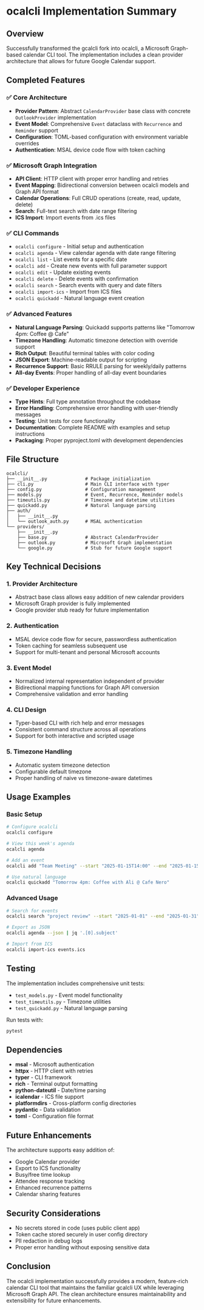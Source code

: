 # ocalcli Implementation Summary

## Overview

Successfully transformed the gcalcli fork into ocalcli, a Microsoft Graph-based calendar CLI tool. The implementation includes a clean provider architecture that allows for future Google Calendar support.

## Completed Features

### ✅ Core Architecture
- **Provider Pattern**: Abstract `CalendarProvider` base class with concrete `OutlookProvider` implementation
- **Event Model**: Comprehensive `Event` dataclass with `Recurrence` and `Reminder` support
- **Configuration**: TOML-based configuration with environment variable overrides
- **Authentication**: MSAL device code flow with token caching

### ✅ Microsoft Graph Integration
- **API Client**: HTTP client with proper error handling and retries
- **Event Mapping**: Bidirectional conversion between ocalcli models and Graph API format
- **Calendar Operations**: Full CRUD operations (create, read, update, delete)
- **Search**: Full-text search with date range filtering
- **ICS Import**: Import events from .ics files

### ✅ CLI Commands
- `ocalcli configure` - Initial setup and authentication
- `ocalcli agenda` - View calendar agenda with date range filtering
- `ocalcli list` - List events for a specific date
- `ocalcli add` - Create new events with full parameter support
- `ocalcli edit` - Update existing events
- `ocalcli delete` - Delete events with confirmation
- `ocalcli search` - Search events with query and date filters
- `ocalcli import-ics` - Import from ICS files
- `ocalcli quickadd` - Natural language event creation

### ✅ Advanced Features
- **Natural Language Parsing**: Quickadd supports patterns like "Tomorrow 4pm: Coffee @ Cafe"
- **Timezone Handling**: Automatic timezone detection with override support
- **Rich Output**: Beautiful terminal tables with color coding
- **JSON Export**: Machine-readable output for scripting
- **Recurrence Support**: Basic RRULE parsing for weekly/daily patterns
- **All-day Events**: Proper handling of all-day event boundaries

### ✅ Developer Experience
- **Type Hints**: Full type annotation throughout the codebase
- **Error Handling**: Comprehensive error handling with user-friendly messages
- **Testing**: Unit tests for core functionality
- **Documentation**: Complete README with examples and setup instructions
- **Packaging**: Proper pyproject.toml with development dependencies

## File Structure

```
ocalcli/
├── __init__.py              # Package initialization
├── cli.py                   # Main CLI interface with typer
├── config.py                # Configuration management
├── models.py                # Event, Recurrence, Reminder models
├── timeutils.py             # Timezone and datetime utilities
├── quickadd.py              # Natural language parsing
├── auth/
│   ├── __init__.py
│   └── outlook_auth.py      # MSAL authentication
└── providers/
    ├── __init__.py
    ├── base.py              # Abstract CalendarProvider
    ├── outlook.py           # Microsoft Graph implementation
    └── google.py            # Stub for future Google support
```

## Key Technical Decisions

### 1. Provider Architecture
- Abstract base class allows easy addition of new calendar providers
- Microsoft Graph provider is fully implemented
- Google provider stub ready for future implementation

### 2. Authentication
- MSAL device code flow for secure, passwordless authentication
- Token caching for seamless subsequent use
- Support for multi-tenant and personal Microsoft accounts

### 3. Event Model
- Normalized internal representation independent of provider
- Bidirectional mapping functions for Graph API conversion
- Comprehensive validation and error handling

### 4. CLI Design
- Typer-based CLI with rich help and error messages
- Consistent command structure across all operations
- Support for both interactive and scripted usage

### 5. Timezone Handling
- Automatic system timezone detection
- Configurable default timezone
- Proper handling of naive vs timezone-aware datetimes

## Usage Examples

### Basic Setup
```bash
# Configure ocalcli
ocalcli configure

# View this week's agenda
ocalcli agenda

# Add an event
ocalcli add "Team Meeting" --start "2025-01-15T14:00" --end "2025-01-15T15:00"

# Use natural language
ocalcli quickadd "Tomorrow 4pm: Coffee with Ali @ Cafe Nero"
```

### Advanced Usage
```bash
# Search for events
ocalcli search "project review" --start "2025-01-01" --end "2025-01-31"

# Export as JSON
ocalcli agenda --json | jq '.[0].subject'

# Import from ICS
ocalcli import-ics events.ics
```

## Testing

The implementation includes comprehensive unit tests:
- `test_models.py` - Event model functionality
- `test_timeutils.py` - Timezone utilities
- `test_quickadd.py` - Natural language parsing

Run tests with:
```bash
pytest
```

## Dependencies

- **msal** - Microsoft authentication
- **httpx** - HTTP client with retries
- **typer** - CLI framework
- **rich** - Terminal output formatting
- **python-dateutil** - Date/time parsing
- **icalendar** - ICS file support
- **platformdirs** - Cross-platform config directories
- **pydantic** - Data validation
- **toml** - Configuration file format

## Future Enhancements

The architecture supports easy addition of:
- Google Calendar provider
- Export to ICS functionality
- Busy/free time lookup
- Attendee response tracking
- Enhanced recurrence patterns
- Calendar sharing features

## Security Considerations

- No secrets stored in code (uses public client app)
- Token cache stored securely in user config directory
- PII redaction in debug logs
- Proper error handling without exposing sensitive data

## Conclusion

The ocalcli implementation successfully provides a modern, feature-rich calendar CLI tool that maintains the familiar gcalcli UX while leveraging Microsoft Graph API. The clean architecture ensures maintainability and extensibility for future enhancements.
